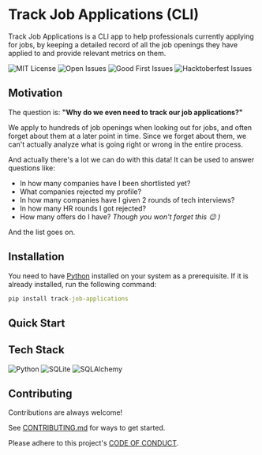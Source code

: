 # Track Job Applications (CLI)

Track Job Applications is a CLI app to help
professionals currently applying for jobs, by keeping
a detailed record of all the job openings they have
applied to and provide relevant metrics on them.

![MIT License](https://img.shields.io/github/license/Aditya-Gupta1/job-application-cli?color=green&style=flat-square)
![Open Issues](https://img.shields.io/github/issues/Aditya-Gupta1/job-application-cli?color=dark-green&style=flat-square)
![Good First Issues](https://img.shields.io/github/issues/Aditya-Gupta1/job-application-cli/good%20first%20issue?color=blue&style=flat-square)
![Hacktoberfest Issues](https://img.shields.io/github/issues/Aditya-Gupta1/job-application-cli/hacktoberfest?color=cyan&style=flat-square)

## Motivation

The question is: **"Why do we even need to track our job applications?"**

We apply to hundreds of job openings when looking out for jobs, and often forget about
them at a later point in time. Since we forget about them, we can't actually analyze
what is going right or wrong in the entire process. 

And actually there's a lot we can do with this data! It can be used to answer questions like:

- In how many companies have I been shortlisted yet?
- What companies rejected my profile?
- In how many companies have I given 2 rounds of tech interviews?
- In how many HR rounds I got rejected?
- How many offers do I have? *Though you won't forget this :wink: )*

And the list goes on.

## Installation

You need to have [Python](https://www.python.org/downloads/) installed on your system as a prerequisite.
If it is already installed, run the following command:

```cmd
pip install track-job-applications
```

## Quick Start



## Tech Stack

![Python](https://img.shields.io/badge/python-3670A0?style=for-the-badge&logo=python&logoColor=ffdd54)
![SQLite](https://img.shields.io/badge/sqlite-%2307405e.svg?style=for-the-badge&logo=sqlite&logoColor=white)
![SQLAlchemy](https://img.shields.io/badge/SQLAlchemy-blue.svg?logoColor=white&style=for-the-badge&color=red)

## Contributing

Contributions are always welcome!

See [CONTRIBUTING.md](https://github.com/Aditya-Gupta1/track-job-applications/blob/main/CONTRIBUTING.md) for ways to get started.

Please adhere to this project's [CODE OF CONDUCT](https://github.com/Aditya-Gupta1/track-job-applications/blob/main/CODE_OF_CONDUCT.md).
